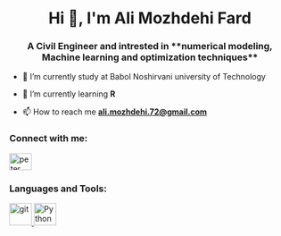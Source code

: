 <h1 align="center">Hi 👋, I'm Ali Mozhdehi Fard</h1>
<h3 align="center">A Civil Engineer and intrested in **numerical modeling, Machine learning and optimization techniques**</h3>

- 🔭 I’m currently study at Babol Noshirvani university of Technology

- 🌱 I’m currently learning **R**

- 📫 How to reach me **ali.mozhdehi.72@gmail.com**

<h3 align="left">Connect with me: </h3>
<p align="left">
<a href="https://www.linkedin.com/in/ali-mozhdehi-fard-473475168/" target="blank"><img align="center" src="https://raw.githubusercontent.com/rahuldkjain/github-profile-readme-generator/master/src/images/icons/Social/linked-in-alt.svg" alt="peter kimanzi" height="30" width="40" /></a>
</p>

<h3 align="left">Languages and Tools:</h3>
<p align="left"> 
<a href="https://git-scm.com/" target="_blank" rel="noreferrer"> <img src="https://www.vectorlogo.zone/logos/git-scm/git-scm-icon.svg" alt="git" width="40" height="40"/> </a>
<a href="https://www.python.org/" target="_blank" rel="noreferrer"> <img src="https://www.vectorlogo.zone/logos/python/python-icon.svg" alt="Python" width="40" height="40"/> </a>
</p>
<!---
Alifarrd/Alifarrd is a ✨ special ✨ repository because its `README.md` (this file) appears on your GitHub profile.
You can click the Preview link to take a look at your changes.
--->
